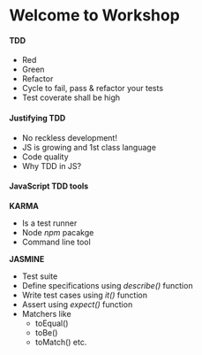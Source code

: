 # Welcome to Workshop

#### TDD
* Red
* Green
* Refactor
* Cycle to fail, pass & refactor your tests
* Test coverate shall be high

#### Justifying TDD
* No reckless development!
* JS is growing and 1st class language
* Code quality
* Why TDD in JS?

#### JavaScript TDD tools

**KARMA**
- Is a test runner
- Node *npm* pacakge
- Command line tool

**JASMINE**
- Test suite
- Define specifications using *describe()* function
- Write test cases using *it()* function
- Assert using *expect()* function
- Matchers like 
  * toEqual()
  * toBe()
  * toMatch() etc.



